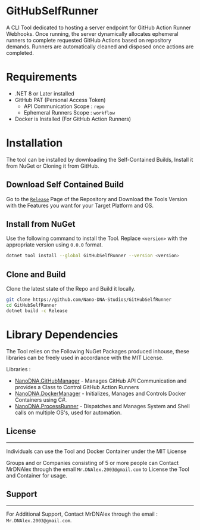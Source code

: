 # GitHubSelfRunner
A CLI Tool dedicated to hosting a server endpoint for GitHub Action Runner Webhooks. Once running, the server dynamically allocates ephemeral runners to complete requested GitHub Actions based on repository demands. Runners are automatically cleaned and disposed once actions are completed.

# Requirements
- .NET 8 or Later installed
- GitHub PAT (Personal Access Token)
	- API Communication Scope : ``repo``
	- Ephemeral Runners Scope : ``workflow``
- Docker is Installed (For GitHub Action Runners)

# Installation
The tool can be installed by downloading the Self-Contained Builds, Install it from NuGet or Cloning it from GitHub.

## Download Self Contained Build
Go to the [``Release``](https://github.com/Nano-DNA-Studios/GitHubSelfRunner/releases) Page of the Repository and Download the Tools Version with the Features you want for your Target Platform and OS.

## Install from NuGet
Use the following command to install the Tool. Replace ``<version>`` with the appropriate version using ``0.0.0`` format.

```bash
dotnet tool install --global GitHubSelfRunner --version <version>
```

## Clone and Build
Clone the latest state of the Repo and Build it locally.

```bash
git clone https://github.com/Nano-DNA-Studios/GitHubSelfRunner
cd GitHubSelfRunner
dotnet build -c Release
```

# Library Dependencies
 The Tool relies on the Following NuGet Packages produced inhouse, these libraries can be freely used in accordance with the MIT License.

Libraries :
- [NanoDNA.GitHubManager](https://github.com/Nano-DNA-Studios/NanoDNA.GitHubManager) - Manages GitHub API Communication and provides a Class to Control GitHub Action Runners
- [NanoDNA.DockerManager](https://github.com/Nano-DNA-Studios/NanoDNA.DockerManager) - Initializes, Manages and Controls Docker Containers using C#.
- [NanoDNA.ProcessRunner](https://github.com/Nano-DNA-Studios/NanoDNA.ProcessRunner) - Dispatches and Manages System and Shell calls on multiple OS's, used for automation.

## License
----
Individuals can use the Tool and Docker Container under the MIT License

Groups and or Companies consisting of 5 or more people can Contact MrDNAlex through the email ``Mr.DNAlex.2003@gmail.com`` to License the Tool and Container for usage. 

## Support
----
For Additional Support, Contact MrDNAlex through the email : ``Mr.DNAlex.2003@gmail.com``.
